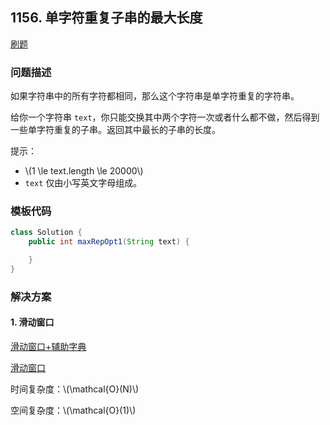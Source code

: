 <script src="https://cdn.bootcss.com/mathjax/2.7.7/MathJax.js?config=TeX-AMS-MML_HTMLorMML"></script>

## 1156. 单字符重复子串的最大长度

[刷题](qu1156/solu/Solution.java)

### 问题描述

如果字符串中的所有字符都相同，那么这个字符串是单字符重复的字符串。

给你一个字符串 `text`，你只能交换其中两个字符一次或者什么都不做，然后得到一些单字符重复的子串。返回其中最长的子串的长度。

提示：

* \\(1 \le text.length \le 20000\\)
* `text` 仅由小写英文字母组成。


### 模板代码

``` java
class Solution {
    public int maxRepOpt1(String text) {

    }
}
```

### 解决方案

#### 1. 滑动窗口

[滑动窗口+辅助字典](qu1156/solu1/Solution.java)

[滑动窗口](qu1156/solu2/Solution.java)

时间复杂度：\\(\mathcal{O}(N)\\)

空间复杂度：\\(\mathcal{O}(1)\\)
